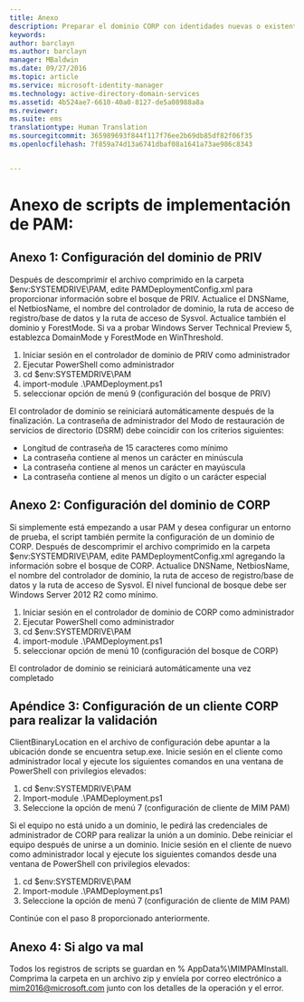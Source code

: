 ```yaml
---
title: Anexo
description: Preparar el dominio CORP con identidades nuevas o existentes para ser administrado por Privileged Identity Manager mediante scripts
keywords: 
author: barclayn
ms.author: barclayn
manager: MBaldwin
ms.date: 09/27/2016
ms.topic: article
ms.service: microsoft-identity-manager
ms.technology: active-directory-domain-services
ms.assetid: 4b524ae7-6610-40a0-8127-de5a08988a8a
ms.reviewer: 
ms.suite: ems
translationtype: Human Translation
ms.sourcegitcommit: 365989693f844f117f76ee2b69db85df82f06f35
ms.openlocfilehash: 7f859a74d13a6741dbaf08a1641a73ae986c8343


---
```

# <a name="pam-deployment-scripts-addendum"></a>Anexo de scripts de implementación de PAM:

## <a name="addendum-1-setting-up-the-priv-domain"></a>Anexo 1: Configuración del dominio de PRIV

Después de descomprimir el archivo comprimido en la carpeta $env:SYSTEMDRIVE\PAM, edite PAMDeploymentConfig.xml para proporcionar información sobre el bosque de PRIV. Actualice el DNSName, el NetbiosName, el nombre del controlador de dominio, la ruta de acceso de registro/base de datos y la ruta de acceso de Sysvol. Actualice también el dominio y ForestMode. Si va a probar Windows Server Technical Preview 5, establezca DomainMode y ForestMode en WinThreshold.

1. Iniciar sesión en el controlador de dominio de PRIV como administrador
2. Ejecutar PowerShell como administrador
3. cd $env:SYSTEMDRIVE\PAM
4. import-module .\PAMDeployment.ps1
5. seleccionar opción de menú 9 (configuración del bosque de PRIV)


El controlador de dominio se reiniciará automáticamente después de la finalización. La contraseña de administrador del Modo de restauración de servicios de directorio (DSRM) debe coincidir con los criterios siguientes:

  * Longitud de contraseña de 15 caracteres como mínimo
  * La contraseña contiene al menos un carácter en minúscula
  * La contraseña contiene al menos un carácter en mayúscula
  * La contraseña contiene al menos un dígito o un carácter especial

## <a name="addendum-2-setting-up-the-corp-domain"></a>Anexo 2: Configuración del dominio de CORP

Si simplemente está empezando a usar PAM y desea configurar un entorno de prueba, el script también permite la configuración de un dominio de CORP. Después de descomprimir el archivo comprimido en la carpeta $env:SYSTEMDRIVE\PAM, edite PAMDeploymentConfig.xml agregando la información sobre el bosque de CORP. Actualice DNSName, NetbiosName, el nombre del controlador de dominio, la ruta de acceso de registro/base de datos y la ruta de acceso de Sysvol. El nivel funcional de bosque debe ser Windows Server 2012 R2 como mínimo.

1. Iniciar sesión en el controlador de dominio de CORP como administrador
2. Ejecutar PowerShell como administrador
3. cd $env:SYSTEMDRIVE\PAM
4. import-module .\PAMDeployment.ps1
5. seleccionar opción de menú 10 (configuración del bosque de CORP)

El controlador de dominio se reiniciará automáticamente una vez completado

## <a name="addendum-3-setting-up-a-corp-client-to-do-the-validation"></a>Apéndice 3: Configuración de un cliente CORP para realizar la validación

ClientBinaryLocation en el archivo de configuración debe apuntar a la ubicación donde se encuentra setup.exe.
Inicie sesión en el cliente como administrador local y ejecute los siguientes comandos en una ventana de PowerShell con privilegios elevados:

1. cd $env:SYSTEMDRIVE\PAM
2. Import-module .\PAMDeployment.ps1
3. Seleccione la opción de menú 7 (configuración de cliente de MIM PAM)


Si el equipo no está unido a un dominio, le pedirá las credenciales de administrador de CORP para realizar la unión a un dominio. Debe reiniciar el equipo después de unirse a un dominio. Inicie sesión en el cliente de nuevo como administrador local y ejecute los siguientes comandos desde una ventana de PowerShell con privilegios elevados:

1. cd $env:SYSTEMDRIVE\PAM
2. Import-module .\PAMDeployment.ps1
3. Seleccione la opción de menú 7 (configuración de cliente de MIM PAM)

Continúe con el paso 8 proporcionado anteriormente.

## <a name="addendum-4-if-something-goes-wrong"></a>Anexo 4: Si algo va mal

Todos los registros de scripts se guardan en % AppData%\MIMPAMInstall. Comprima la carpeta en un archivo zip y envíela por correo electrónico a [mim2016@microsoft.com](mailto:mim2016@microsoft.com) junto con los detalles de la operación y el error.



<!--HONumber=Jan17_HO1-->


